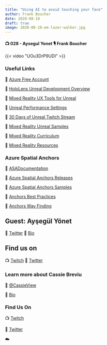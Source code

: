 ```yaml
---
title: "Using AI to avoid touching your face"
author: Frank Boucher
date: 2020-08-18
draft: true
image: 2020-08-18-em-lazer-walker.jpg
---
```


#### 📺 028 - Aysegul Yonet 🎙️ Frank Boucher

<!--more-->

{{< video "UOu3DrP9UDI" >}}

### Useful Links

🔗 [Azure Free Account](https://bit.ly/ASAFreeAccount)

🔗 [HoloLens Unreal Development Overview](http://bit.ly/HoloLensUnrealDev)

🔗 [Mixed Reality UX Tools for Unreal](https://bit.ly/MRUXToolsUnreal)

🔗 [Unreal Performance Settings](https://bit.ly/UnrealPerformance)

🔗 [30 Days of Unreal Twitch Stream](https://bit.ly/30DaysOfUnreal)

🔗 [Mixed Reality Unreal Samples](https://bit.ly/MixedRealityUnrealSamples)

🔗 [Mixed Reality Curriculum](https://aka.ms/MixedRealityCurriculum)

🔗 [Mixed Reality Resources](https://bit.ly/mixedrealityresources)

### Azure Spatial Anchors

🔗 [ASADocumentation](http://bit.ly/AzureSpatialAnchors)

🔗 [Azure Spatial Anchors Releases](http://bit.ly/ASAReleases)

🔗 [Azure Spatial Anchors Samples](http://bit.ly/AzureSpatialAnchorsSamples)

🔗 [Anchors Best Practices](http://bit.ly/AnchorsBestPractices)

🔗 [Anchors Way Finding](http://bit.ly/AnchorsWayFinding)

## Guest:  Ayşegül Yönet
🔗 [Twitter](https://twitter.com/AysSomething)
🔗 [Bio](https://developer.microsoft.com/en-us/advocates/aysegul-yonet)

## Find us on

📺 [Twitch](https://www.twitch.tv/microsoftdeveloper)
🔗 [Twitter](https://twitter.com/fboucheros)

### Learn more about Cassie Breviu

🔗 [@CassieView](https://twitter.com/cassieview)

🔗 [Bio](https://developer.microsoft.com/en-us/advocates/cassie-breviu)

### Find Us On

📺 [Twitch](https://www.twitch.tv/microsoftdeveloper)

🔗 [Twitter](https://twitter.com/jasonhand)

☁️
